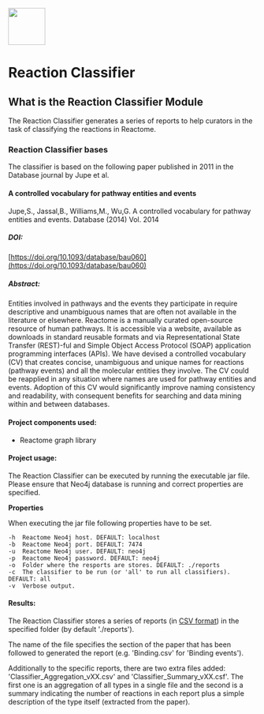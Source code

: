 [<img src=https://user-images.githubusercontent.com/6883670/31999264-976dfb86-b98a-11e7-9432-0316345a72ea.png height=75 />](https://reactome.org)

# Reaction Classifier

## What is the Reaction Classifier Module

The Reaction Classifier generates a series of reports to help curators in the task of classifying the reactions in Reactome. 

### Reaction Classifier bases 

The classifier is based on the following paper published in 2011 in the Database journal by Jupe et al.

#### A controlled vocabulary for pathway entities and events
Jupe,S., Jassal,B., Williams,M., Wu,G. A controlled vocabulary for pathway entities and events. Database (2014) Vol. 2014

##### DOI:

[https://doi.org/10.1093/database/bau060](https://doi.org/10.1093/database/bau060)

##### Abstract:

Entities involved in pathways and the events they participate in require descriptive and unambiguous names that are
often not available in the literature or elsewhere. Reactome is a manually curated open-source resource of human 
pathways. It is accessible via a website, available as downloads in standard reusable formats and via Representational 
State Transfer (REST)-ful and Simple Object Access Protocol (SOAP) application programming interfaces (APIs). We have 
devised a controlled vocabulary (CV) that creates concise, unambiguous and unique names for reactions (pathway events) 
and all the molecular entities they involve. The CV could be reapplied in any situation where names are used for pathway 
entities and events. Adoption of this CV would significantly improve naming consistency and readability, with consequent 
benefits for searching and data mining within and between databases.

#### Project components used:

* Reactome graph library 

#### Project usage: 

The Reaction Classifier can be executed by running the executable jar file. Please ensure that Neo4j database is running and correct properties are specified.

**Properties**

When executing the jar file following properties have to be set.

    -h  Reactome Neo4j host. DEFAULT: localhost
    -b  Reactome Neo4j port. DEFAULT: 7474
    -u  Reactome Neo4j user. DEFAULT: neo4j
    -p  Reactome Neo4j password. DEFAULT: neo4j
    -o  Folder where the resports are stores. DEFAULT: ./reports
    -c  The classifier to be run (or 'all' to run all classifiers). DEFAULT: all
    -v  Verbose output.

#### Results:

The Reaction Classifier stores a series of reports (in [CSV format](https://en.wikipedia.org/wiki/Comma-separated_values)) in the specified folder (by default './reports').

The name of the file specifies the section of the paper that has been followed to generated the report (e.g. 'Binding.csv' for 'Binding events').

Additionally to the specific reports, there are two extra files added: 'Classifier_Aggregation_vXX.csv' and 'Classifier_Summary_vXX.csf'.
The first one is an aggregation of all types in a single file and the second is a summary indicating the number of reactions
in each report plus a simple description of the type itself (extracted from the paper). 